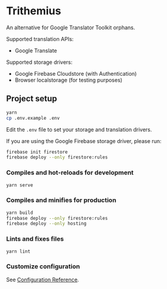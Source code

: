 # Trithemius

An alternative for Google Translator Toolkit orphans.

Supported translation APIs:

* Google Translate

Supported storage drivers:

* Google Firebase Cloudstore (with Authentication)
* Browser localstorage (for testing purposes)

## Project setup

```bash
yarn
cp .env.example .env
```

Edit the `.env` file to set your storage and translation drivers.

If you are using the Google Firebase storage driver, please run:

```bash
firebase init firestore
firebase deploy --only firestore:rules
```

### Compiles and hot-reloads for development

```bash
yarn serve
```

### Compiles and minifies for production

```bash
yarn build
firebase deploy --only firestore:rules
firebase deploy --only hosting
```

### Lints and fixes files

```bash
yarn lint
```

### Customize configuration

See [Configuration Reference](https://cli.vuejs.org/config/).

